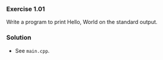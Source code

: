 ### Exercise 1.01

Write a program to print Hello, World on the standard output.

### Solution

* See `main.cpp`.
